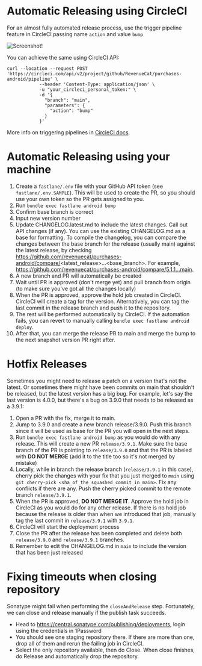 Automatic Releasing using CircleCI
=========
For an almost fully automated release process, use the trigger pipeline feature in CircleCI passing name `action` and value `bump`

![Screenshot!](https://user-images.githubusercontent.com/664544/191806930-07737e3d-8c44-4bfd-8cef-b471b72643a4.png "CircleCI screenshot")

You can achieve the same using CircleCI API:

```
curl --location --request POST 'https://circleci.com/api/v2/project/github/RevenueCat/purchases-android/pipeline' \
            --header 'Content-Type: application/json' \
            -u "your_circleci_personal_token:" \
            -d '{
              "branch": "main",
              "parameters": {
                "action": "bump"
              }
            }'
```

More info on triggering pipelines in [CircleCI docs](https://circleci.com/docs/triggers-overview).

Automatic Releasing using your machine
=========
1. Create a `fastlane/.env` file with your GitHub API token (see `fastlane/.env.SAMPLE`). This will be used to create the PR, so you should use your own token so the PR gets assigned to you.
2. Run `bundle exec fastlane android bump`
 1. Confirm base branch is correct
 2. Input new version number
 3. Update CHANGELOG.latest.md to include the latest changes. Call out API changes (if any). You can use the existing CHANGELOG.md as a base for formatting. To compile the changelog, you can compare the changes between the base branch for the release (usually main) against the latest release, by checking https://github.com/revenuecat/purchases-android/compare/<latest_release>...<base_branch>. For example, https://github.com/revenuecat/purchases-android/compare/5.1.1...main.
 4. A new branch and PR will automatically be created
3. Wait until PR is approved (don't merge yet) and pull branch from origin (to make sure you've got all the changes locally)
4. When the PR is approved, approve the hold job created in CircleCI. CircleCI will create a tag for the version. Alternatively, you can tag the last commit in the release branch and push it to the repository.
5. The rest will be performed automatically by CircleCI. If the automation fails, you can revert to manually calling `bundle exec fastlane android deploy`.
6. After that, you can merge the release PR to main and merge the bump to the next snapshot version PR right after.

Hotfix Releases
=========
Sometimes you might need to release a patch on a version that's not the latest. Or sometimes there might have been commits on main that shouldn't be released, but the latest version has a big bug. For example, let's say the last version is 4.0.0, but there's a bug on 3.9.0 that needs to be released as a 3.9.1:

1. Open a PR with the fix, merge it to main.
1. Jump to 3.9.0 and create a new branch release/3.9.0. Push this branch since it will be used as base for the PR you will open in the next steps.
1. Run `bundle exec fastlane android bump` as you would do with any release. This will create a new PR `release/3.9.1`. Make sure the base branch of the PR is pointing to `release/3.9.0` and that the PR is labeled with **DO NOT MERGE** (add it to the title too so it's not merged by mistake)
1. Locally, while in branch the release branch (`release/3.9.1` in this case), cherry pick the changes with your fix that you just merged to `main` using `git cherry-pick <sha_of_the_squashed_commit_in_main>`. Fix any conflicts if there are any. Push the cherry picked commit to the remote branch `release/3.9.1`.
1. When the PR is approved, **DO NOT MERGE IT**. Approve the hold job in CircleCI as you would do for any other release. If there is no hold job because the release is older than when we introduced that job, manually tag the last commit in `release/3.9.1` with `3.9.1`.
1. CircleCI will start the deployment process
1. Close the PR after the release has been completed and delete both `release/3.9.0` and `release/3.9.1` branches.
1. Remember to edit the CHANGELOG.md in `main` to include the version that has been just released

Fixing timeouts when closing repository
=========
Sonatype might fail when performing the `closeAndRelease` step. Fortunately, we can close and release manually if the publish task succeeds.
- Head to https://central.sonatype.com/publishing/deployments, login using the credentials in 1Password
- You should see one staging repository there. If there are more than one, drop all of them and rerun the failing job in CircleCI.
- Select the only repository available, then do Close. When close finishes, do Release and automatically drop the repository.
